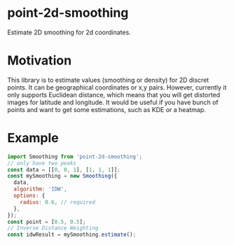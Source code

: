 # point-2d-smoothing
Estimate 2D smoothing for 2d coordinates.

# Motivation
This library is to estimate values (smoothing or density) for 2D discret points. It can be geographical coordinates or x,y pairs. However, currently it only supports Euclidean distance, which means that you will get distorted images for latitude and longitude. It would be useful if you have bunch of points and want to get some estimations, such as KDE or a heatmap. 

# Example

```javascript
import Smoothing from 'point-2d-smoothing';
// only have two peaks
const data = [[0, 0, 1], [1, 1, 1]];
const mySmoothing = new Smoothing({
  data,
  algorithm: 'IDW',
  options: {
    radius: 0.6, // required
  },
});
const point = [0.5, 0.5];
// Inverse Distance Weighting
const idwResult = mySmoothing.estimate();
```
